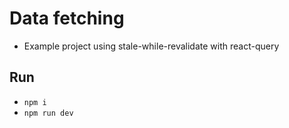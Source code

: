 # Data fetching

- Example project using stale-while-revalidate with react-query

## Run

- `npm i `
- `npm run dev`

